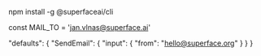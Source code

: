 npm install -g @superfaceai/cli

const MAIL_TO = 'jan.vlnas@superface.ai'

"defaults": {
"SendEmail": {
"input": {
"from": "hello@superface.org"
}
}
}